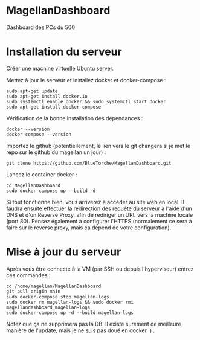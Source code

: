 # MagellanDashboard
Dashboard des PCs du 500

# Installation du serveur 
Créer une machine virtuelle Ubuntu server.

Mettez à jour le serveur et installez docker et docker-compose : 


```
sudo apt-get update
sudo apt-get install docker.io
sudo systemctl enable docker && sudo systemctl start docker
sudo apt-get install docker-compose
```

Vérification de la bonne installation des dépendances : 

```
docker --version
docker-compose --version
```

Importez le github (potentiellement, le lien vers le git changera si je met le repo sur le github du magellan un jour) : 


```
git clone https://github.com/BlueTorche/MagellanDashboard.git
```

Lancez le container docker : 

```
cd MagellanDashboard
sudo docker-compose up --build -d
```

Si tout fonctionne bien, vous arriverez à accéder au site web en local.
Il faudra ensuite effectuer la redirection des requête du serveur à l'aide d'un DNS et d'un Reverse Proxy, 
afin de rediriger un URL vers la machine locale (port 80). Pensez également à configurer l'HTTPS 
(normalement ce sera à faire sur le reverse proxy, mais ça dépend de votre configuration).  

# Mise à jour du serveur
Après vous être connecté à la VM (par SSH ou depuis l'hyperviseur) entrez ces commandes : 

```
cd /home/magellan/MagellanDashboard
git pull origin main 
sudo docker-compose stop magellan-logs
sudo docker rm magellan-logs && sudo docker rmi magellandashboard_magellan-logs 
sudo docker-compose up -d --build magellan-logs
```



Notez que ça ne supprimera pas la DB. 
Il existe surement de meilleure manière de l'update, mais je ne suis pas doué en docker :) .